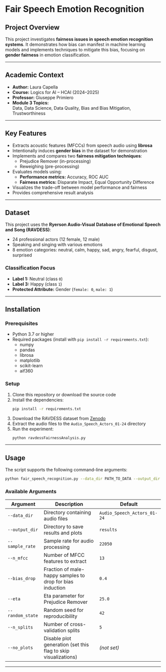 # Fair Speech Emotion Recognition

## Project Overview
This project investigates **fairness issues in speech emotion recognition systems**. It demonstrates how bias can manifest in machine learning models and implements techniques to mitigate this bias, focusing on **gender fairness** in emotion classification.

---

## Academic Context
- **Author:** Laura Capella
- **Course:** Logics for AI – HCAI (2024–2025)  
- **Professor:** Giuseppe Primiero  
- **Module 3 Topics:**  
  Data, Data Science, Data Quality, Bias and Bias Mitigation, Trustworthiness

---

## Key Features
- Extracts acoustic features (MFCCs) from speech audio using **librosa**
- Intentionally induces **gender bias** in the dataset for demonstration
- Implements and compares two **fairness mitigation techniques**:
  - Prejudice Remover (in-processing)
  - Reweighing (pre-processing)
- Evaluates models using:
  - **Performance metrics:** Accuracy, ROC AUC
  - **Fairness metrics:** Disparate Impact, Equal Opportunity Difference
- Visualizes the trade-off between model performance and fairness
- Provides comprehensive result analysis

---

## Dataset
This project uses the **Ryerson Audio-Visual Database of Emotional Speech and Song (RAVDESS)**:

- 24 professional actors (12 female, 12 male)  
- Speaking and singing with various emotions  
- 8 emotion categories: neutral, calm, happy, sad, angry, fearful, disgust, surprised

### Classification Focus
- **Label 1:** Neutral (class `0`)  
- **Label 3:** Happy (class `1`)  
- **Protected Attribute:** Gender (`female: 0`, `male: 1`)

---

## Installation

### Prerequisites
- Python 3.7 or higher
- Required packages (install with `pip install -r requirements.txt`):
  - numpy  
  - pandas  
  - librosa  
  - matplotlib  
  - scikit-learn  
  - aif360

### Setup
1. Clone this repository or download the source code  
2. Install the dependencies:
   ```bash
   pip install -r requirements.txt
   ```
3. Download the RAVDESS dataset from [Zenodo](https://zenodo.org/record/1188976)  
4. Extract the audio files to the `Audio_Speech_Actors_01-24` directory  
5. Run the experiment:
   ```bash
   python ravdessFairnessAnalysis.py
   ```

---

## Usage

The script supports the following command-line arguments:

```bash
python fair_speech_recognition.py --data_dir PATH_TO_DATA --output_dir results --bias_drop 0.4 --eta 25.0
```

### Available Arguments

| Argument         | Description                                                     | Default                     |
|------------------|-----------------------------------------------------------------|-----------------------------|
| `--data_dir`     | Directory containing audio files                                | `Audio_Speech_Actors_01-24` |
| `--output_dir`   | Directory to save results and plots                             | `results`                   |
| `--sample_rate`  | Sample rate for audio processing                                | `22050`                     |
| `--n_mfcc`       | Number of MFCC features to extract                              | `13`                        |
| `--bias_drop`    | Fraction of male-happy samples to drop for bias induction       | `0.4`                       |
| `--eta`          | Eta parameter for Prejudice Remover                             | `25.0`                       |
| `--random_state` | Random seed for reproducibility                                 | `42`                        |
| `--n_splits`     | Number of cross-validation splits                               | `5`                         |
| `--no_plots`     | Disable plot generation (set this flag to skip visualizations)  | *(not set)*                 |

---
